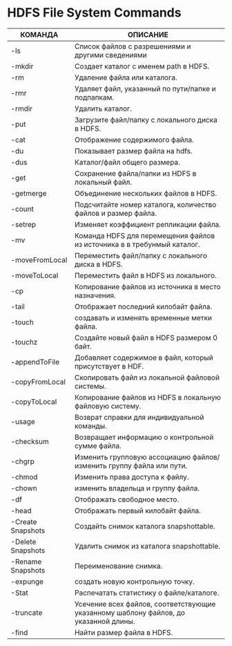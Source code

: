 # HDFS File System Commands

| КОМАНДА |	ОПИСАНИЕ |
| --- | --- |
| -ls	| Список файлов с разрешениями и другими сведениями |
| -mkdir | Создает каталог с именем path в HDFS. |
| -rm |	Удаление файла или каталога. |
| -rmr |	Удаляет файл, указанный по пути/папке и подпапкам. |
| -rmdir |	Удалить каталог. |
| -put |	Загрузите файл/папку с локального диска в HDFS. |
| -cat |	Отображение содержимого файла. |
| -du |	Показывает размер файла на hdfs. |
| -dus |	Каталог/файл общего размера. |
| -get |	Сохранение файла/папки из HDFS в локальный файл. |
| -getmerge |	Объединение нескольких файлов в HDFS. |
| -count |	Подсчитайте номер каталога, количество файлов и размер файла. |
| -setrep |	Изменяет коэффициент репликации файла. |
| -mv |	Команда HDFS для перемещения файлов из источника в в требунмый каталог. |
| -moveFromLocal | Переместить файл/папку с локального диска в HDFS. |
| -moveToLocal |	Переместить файл в HDFS из локального. |
| -cp |	Копирование файлов из источника в место назначения. |
| -tail |	Отображает последний килобайт файла.|
| -touch |	создавать и изменять временные метки файла. |
| -touchz |	Создайте новый файл в HDFS размером 0 байт. |
| -appendToFile |	Добавляет содержимое в файл, который присутствует в HDF. |
| -copyFromLocal |	Скопировать файл из локальной файловой системы. |
| -copyToLocal |	Копирование файлов из HDFS в локальную файловую систему. |
| -usage |	Возврат справки для индивидуальной команды. |
| -checksum |	Возвращает информацию о контрольной сумме файла. |
| -chgrp |	Изменить групповую ассоциацию файлов/изменить группу файла или пути. |
| -chmod |	Изменить права доступа к файлу. |
| -chown |	изменить владельца и группу файла. |
|-df |	Отображать свободное место. |
|-head |	Отображать первый килобайт файла. |
| -Create Snapshots |	Создайть снимок каталога snapshottable. |
| -Delete Snapshots |	Удалить снимок из каталога snapshottable. |
| -Rename Snapshots |	Переименование снимка. |
| -expunge |	создать новую контрольную точку. |
| -Stat |	Распечатать статистику о файле/каталоге. |
| -truncate |	Усечение всех файлов, соответствующие указанному шаблону файлов, до указанной длины. |
-find |	Найти размер файла в HDFS. |
